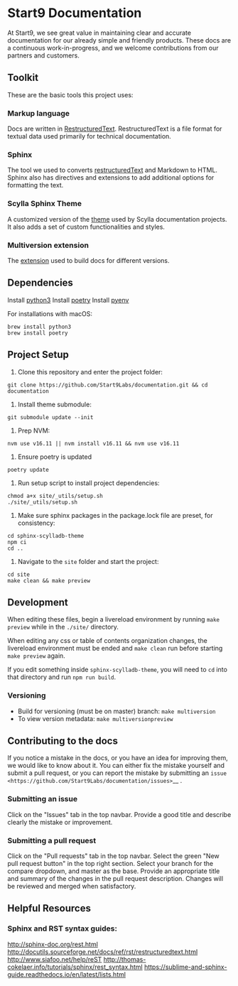 # Start9 Documentation

At Start9, we see great value in maintaining clear and accurate documentation for our already simple and friendly products. These docs are a continuous work-in-progress, and we welcome contributions from our partners and customers.

## Toolkit

These are the basic tools this project uses:

### Markup language

Docs are written in [RestructuredText](https://www.sphinx-doc.org/es/master/usage/restructuredtext/index.html). RestructuredText is a file format for textual data used primarily for technical documentation.

### Sphinx

The tool we used to converts [restructuredText](https://www.sphinx-doc.org) and Markdown to HTML.
Sphinx also has directives and extensions to add additional options for formatting the text.

### Scylla Sphinx Theme

A customized version of the [theme](https://github.com/scylladb/sphinx-scylladb-theme) used by Scylla documentation projects. It also adds a set of custom functionalities and styles.

### Multiversion extension

The [extension](https://github.com/Holzhaus/sphinx-multiversion) used to build docs for different versions.

## Dependencies

Install [python3](https://www.python.org/downloads/)
Install [poetry](https://python-poetry.org/docs/)
Install [pyenv](https://github.com/pyenv/pyenv)

For installations with macOS:

```
brew install python3
brew install poetry
```

## Project Setup

1. Clone this repository and enter the project folder:

```
git clone https://github.com/Start9Labs/documentation.git && cd documentation
```

1. Install theme submodule:

```
git submodule update --init
```

1. Prep NVM:

```
nvm use v16.11 || nvm install v16.11 && nvm use v16.11
```

1. Ensure poetry is updated

```
poetry update
```

1. Run setup script to install project dependencies:

```
chmod a+x site/_utils/setup.sh
./site/_utils/setup.sh
```

1. Make sure sphinx packages in the package.lock file are preset, for consistency:

```
cd sphinx-scylladb-theme
npm ci
cd ..
```

1. Navigate to the `site` folder and start the project:

```
cd site
make clean && make preview
```

## Development

When editing these files, begin a livereload environment by running `make preview` while in the `./site/` directory.

When editing any css or table of contents organization changes, the livereload environment must be ended and `make clean` run before starting `make preview` again.

If you edit something inside `sphinx-scylladb-theme`, you will need to `cd` into that directory and run `npm run build`.

### Versioning

- Build for versioning (must be on master) branch: `make multiversion`
- To view version metadata: `make multiversionpreview`

## Contributing to the docs

If you notice a mistake in the docs, or you have an idea for improving them, we would like to know about it. You can either fix the mistake yourself and submit a pull request, or you can report the mistake by submitting an `issue <https://github.com/Start9Labs/documentation/issues>`\_\_ .

### Submitting an issue

Click on the "Issues" tab in the top navbar. Provide a good title and describe clearly the mistake or improvement.

### Submitting a pull request

Click on the "Pull requests" tab in the top navbar. Select the green "New pull request button" in the top right section. Select your branch for the compare dropdown, and master as the base. Provide an appropriate title and summary of the changes in the pull request description. Changes will be reviewed and merged when satisfactory.

## Helpful Resources

### Sphinx and RST syntax guides:

http://sphinx-doc.org/rest.html
http://docutils.sourceforge.net/docs/ref/rst/restructuredtext.html
http://www.siafoo.net/help/reST
http://thomas-cokelaer.info/tutorials/sphinx/rest_syntax.html
https://sublime-and-sphinx-guide.readthedocs.io/en/latest/lists.html
